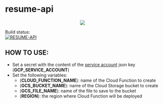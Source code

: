 # resume-api
<p align="center">
<img src=https://www.freeiconspng.com/uploads/resume-icon-png-10.png>
</p>

Build status: <br />
[![RESUME-API](https://github.com/jabbson/resume-api/actions/workflows/deploy.yml/badge.svg)](https://github.com/jabbson/resume-api/actions/workflows/deploy.yml)

**HOW TO USE:**
--
- Set a secret with the content of the [service account](https://cloud.google.com/iam/docs/service-accounts-create) json key (**GCP_SERVICE_ACCOUNT**)
- Set the following variables:
  - (**CLOUD_FUNCTION_NAME**): name of the Cloud Function to create
  - (**GCS_BUCKET_NAME**): name of the Cloud Storage bucket to create
  - (**GCS_FILE_NAME**): name of the file to save to the bucket
  - (**REGION**): the region where Cloud Function will be deployed

